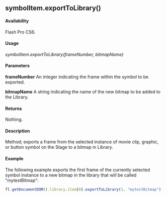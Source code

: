 ## symbolItem.exportToLibrary()

#### Availability

Flash Pro CS6.

#### Usage

*symbolItem.exportToLibrary(frameNumber, bitmapName)*

#### Parameters

**frameNumber** An integer indicating the frame within the symbol to be exported.

**bitmapName** A string indicating the name of the new bitmap to be added to the Library.

#### Returns

Nothing.

#### Description

Method; exports a frame from the selected instance of movie clip, graphic, or button symbol on the Stage to a bitmap in Library.

#### Example

The following example exports the first frame of the currently selected symbol instance to a new bitmap in the library that will be called "mytestBitmap":

```javascript
fl.getDocumentDOM().library.item[0].exportToLibrary(1, "mytestBitmap");

```
